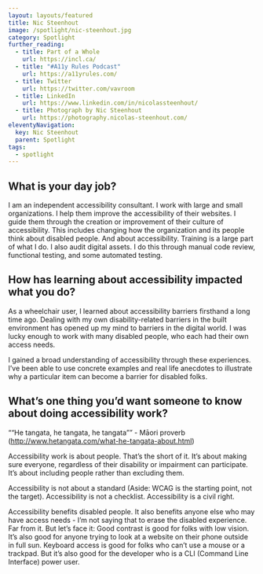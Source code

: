 ```yaml
---
layout: layouts/featured
title: Nic Steenhout
image: /spotlight/nic-steenhout.jpg
category: Spotlight
further_reading:
  - title: Part of a Whole
    url: https://incl.ca/
  - title: "#A11y Rules Podcast"
    url: https://a11yrules.com/
  - title: Twitter
    url: https://twitter.com/vavroom
  - title: LinkedIn
    url: https://www.linkedin.com/in/nicolassteenhout/
  - title: Photograph by Nic Steenhout
    url: https://photography.nicolas-steenhout.com/
eleventyNavigation:
  key: Nic Steenhout
  parent: Spotlight
tags:
  - spotlight
---
```


## What is your day job?

I am an independent accessibility consultant. I work with large and small organizations. I help them improve the accessibility of their websites. I guide them through the creation or improvement of their culture of accessibility. This includes changing how the organization and its people think about disabled people. And about accessibility. Training is a large part of what I do. I also audit digital assets. I do this through manual code review, functional testing, and some automated testing.


## How has learning about accessibility impacted what you do?

As a wheelchair user, I learned about accessibility barriers firsthand a long time ago. Dealing with my own disability-related barriers in the built environment has opened up my mind to barriers in the digital world. I was lucky enough to work with many disabled people, who each had their own access needs.

I gained a broad understanding of accessibility through these experiences. I’ve been able to use concrete examples and real life anecdotes to illustrate why a particular item can become a barrier for disabled folks.


## What’s one thing you’d want someone to know about doing accessibility work?

“<q lang=“mi”>He tangata, he tangata, he tangata</q>” - Māori proverb (http://www.hetangata.com/what-he-tangata-about.html)

Accessibility work is about people. That’s the short of it. It’s about making sure everyone, regardless of their disability or impairment can participate. It’s about including people rather than excluding them.

Accessibility is not about a standard (Aside: WCAG is the starting point, not the target). Accessibility is not a checklist. Accessibility is a civil right.

Accessibility benefits disabled people. It also benefits anyone else who may have access needs - I’m not saying that to erase the disabled experience. Far from it. But let’s face it: Good contrast is good for folks with low vision. It’s also good for anyone trying to look at a website on their phone outside in full sun. Keyboard access is good for folks who can’t use a mouse or a trackpad. But it’s also good for the developer who is a CLI (Command Line Interface) power user.
